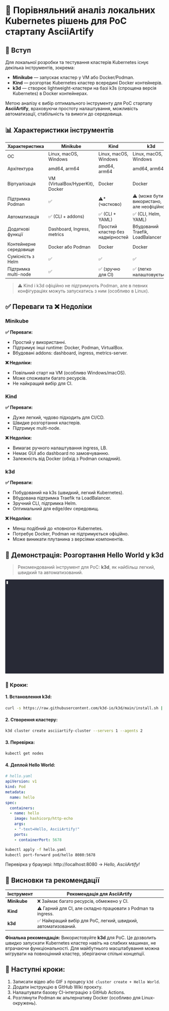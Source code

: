 
# 📘 Порівняльний аналіз локальних Kubernetes рішень для PoC стартапу AsciiArtify

## 🔹 Вступ

Для локальної розробки та тестування кластерів Kubernetes існує декілька інструментів, зокрема:
- **Minikube** — запускає кластер у VM або Docker/Podman.
- **Kind** — розгортає Kubernetes кластер всередині Docker контейнерів.
- **k3d** — створює lightweight-кластери на базі k3s (спрощена версія Kubernetes) в Docker контейнерах.

Метою аналізу є вибір оптимального інструменту для PoC стартапу **AsciiArtify**, враховуючи простоту налаштування, можливість автоматизації, стабільність та вимоги до середовища.

## 📊 Характеристики інструментів

| Характеристика            | Minikube                           | Kind                                 | k3d                                  |
|---------------------------|------------------------------------|--------------------------------------|--------------------------------------|
| ОС                        | Linux, macOS, Windows              | Linux, macOS, Windows                | Linux, macOS, Windows                |
| Архітектура               | amd64, arm64                       | amd64, arm64                         | amd64, arm64                         |
| Віртуалізація             | VM (VirtualBox/HyperKit), Docker   | Docker                               | Docker                               |
| Підтримка Podman          | ✅                                  | ⚠️* (частково)                       | ⚠️ (може бути використано, але неофіційно) |
| Автоматизація             | ✅ (CLI + addons)                   | ✅ (CLI + YAML)                      | ✅ (CLI, Helm, YAML)                 |
| Додаткові функції         | Dashboard, Ingress, metrics        | Простий кластер без надмірностей     | Вбудований Traefik, LoadBalancer    |
| Контейнерне середовище    | Docker або Podman                  | Docker                               | Docker                               |
| Сумісність з Helm         | ✅                                  | ✅                                    | ✅                                    |
| Підтримка multi-node      | ✅                                  | ✅ (зручно для CI)                   | ✅ (легко налаштовується)            |

> ⚠️ Kind і k3d офіційно не підтримують Podman, але в певних конфігураціях можуть запускатись з ним (особливо в Linux).

## ✅ Переваги та ❌ Недоліки

### Minikube

**✅ Переваги:**
- Простий у використанні.
- Підтримує інші runtime: Docker, Podman, VirtualBox.
- Вбудовані addons: dashboard, ingress, metrics-server.

**❌ Недоліки:**
- Повільний старт на VM (особливо Windows/macOS).
- Може споживати багато ресурсів.
- Не найкращий вибір для CI.

### Kind

**✅ Переваги:**
- Дуже легкий, чудово підходить для CI/CD.
- Швидке розгортання кластерів.
- Підтримує multi-node.

**❌ Недоліки:**
- Вимагає ручного налаштування ingress, LB.
- Немає GUI або dashboard по замовчуванню.
- Залежність від Docker (обхід з Podman складний).

### k3d

**✅ Переваги:**
- Побудований на k3s (швидкий, легкий Kubernetes).
- Вбудована підтримка Traefik та LoadBalancer.
- Зручний CLI, підтримка Helm.
- Оптимальний для edge/dev середовищ.

**❌ Недоліки:**
- Менш подібний до «повного» Kubernetes.
- Потребує Docker, Podman не підтримується офіційно.
- Може виникати плутанина з версіями компонентів.

## 🧪 Демонстрація: Розгортання Hello World у k3d

> Рекомендований інструмент для PoC: **k3d**, як найбільш легкий, швидкий та автоматизований.
> 
![Image](.data/demo.gif)
> 
### 🔧 Кроки:

#### 1. Встановлення k3d:
```bash
curl -s https://raw.githubusercontent.com/k3d-io/k3d/main/install.sh | bash
```

#### 2. Створення кластеру:
```bash
k3d cluster create asciiartify-cluster --servers 1 --agents 2
```

#### 3. Перевірка:
```bash
kubectl get nodes
```

#### 4. Деплой Hello World:
```yaml
# hello.yaml
apiVersion: v1
kind: Pod
metadata:
  name: hello
spec:
  containers:
  - name: hello
    image: hashicorp/http-echo
    args:
    - "-text=Hello, AsciiArtify!"
    ports:
    - containerPort: 5678
```

```bash
kubectl apply -f hello.yaml
kubectl port-forward pod/hello 8080:5678
```

Перевірка у браузері: http://localhost:8080 → *Hello, AsciiArtify!*

## 🧾 Висновки та рекомендації

| Інструмент | Рекомендація для AsciiArtify |
|------------|------------------------------|
| **Minikube** | ❌ Займає багато ресурсів, обмежено у CI. |
| **Kind**     | ⚠️ Гарний для CI, але складно працювати з Podman та ingress. |
| **k3d**      | ✅ Найкращий вибір для PoC, легкий, швидкий, автоматизований. |

**Фінальна рекомендація:** Використовуйте **k3d** для PoC. Це дозволить швидко запускати Kubernetes кластер навіть на слабких машинах, не втрачаючи функціональності. Для майбутнього масштабування можна мігрувати на повноцінний кластер, зберігаючи спільні концепції.

## 📝 Наступні кроки:
1. Записати відео або GIF з процесу `k3d cluster create + Hello World`.
2. Додати інструкцію в GitHub Wiki проєкту.
3. Налаштувати базову CI-інтеграцію з GitHub Actions.
4. Розглянути Podman як альтернативу Docker (особливо для Linux-окружень).
